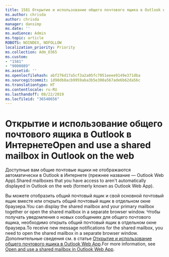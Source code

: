 ```yaml
---
title: 1581 Открытие и использование общего почтового ящика в Outlook в Интернете
ms.author: chrisda
author: chrisda
manager: dansimp
ms.date: ''
ms.audience: Admin
ms.topic: article
ROBOTS: NOINDEX, NOFOLLOW
localization_priority: Priority
ms.collection: Adm_O365
ms.custom:
- "1581"
- "9000089"
ms.assetid: ''
ms.openlocfilehash: abf276d17a5cf3a2a05fc7051eeee9149e371dba
ms.sourcegitcommit: 1d98db8acb9959aba3b5e308a567ade6b62da56c
ms.translationtype: HT
ms.contentlocale: ru-RU
ms.lasthandoff: 08/22/2019
ms.locfileid: "36548656"
---
```

# <a name="open-and-use-a-shared-mailbox-in-outlook-on-the-web"></a><span data-ttu-id="71c46-102">Открытие и использование общего почтового ящика в Outlook в Интернете</span><span class="sxs-lookup"><span data-stu-id="71c46-102">Open and use a shared mailbox in Outlook on the web</span></span>

<span data-ttu-id="71c46-103">Доступные вам общие почтовые ящики не отображаются автоматически в Outlook в Интернете (прежнее название — Outlook Web App).</span><span class="sxs-lookup"><span data-stu-id="71c46-103">Shared mailboxes that you have access to aren't automatically displayed in Outlook on the web (formerly known as Outlook Web App).</span></span>

<span data-ttu-id="71c46-104">Вы можете отобразить общий почтовый ящик и свой основной почтовый ящик вместе или открыть общий почтовый ящик в отдельном окне браузера.</span><span class="sxs-lookup"><span data-stu-id="71c46-104">You can display the shared mailbox and your primary mailbox together or open the shared mailbox in a separate browser window.</span></span> <span data-ttu-id="71c46-105">Чтобы получать уведомления о новых сообщениях для общего почтового ящика, необходимо открыть общий почтовый ящик в отдельном окне браузера.</span><span class="sxs-lookup"><span data-stu-id="71c46-105">To receive new message notifications for the shared mailbox, you need to open the shared mailbox in a separate browser window.</span></span> <span data-ttu-id="71c46-106">Дополнительные сведения см. в статье [Открытие и использование общего почтового ящика в Outlook Web App](https://support.office.com/article/BC127866-42BE-4DE7-92AE-1EF2F787FD5C).</span><span class="sxs-lookup"><span data-stu-id="71c46-106">For more information, see [Open and use a shared mailbox in Outlook Web App](https://support.office.com/article/BC127866-42BE-4DE7-92AE-1EF2F787FD5C).</span></span>
